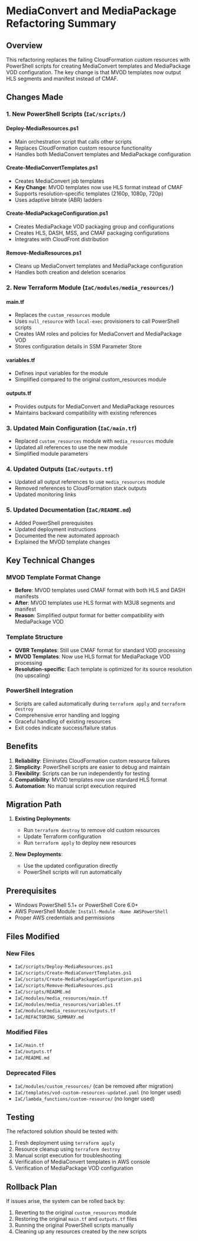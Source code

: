 # MediaConvert and MediaPackage Refactoring Summary

## Overview
This refactoring replaces the failing CloudFormation custom resources with PowerShell scripts for creating MediaConvert templates and MediaPackage VOD configuration. The key change is that MVOD templates now output HLS segments and manifest instead of CMAF.

## Changes Made

### 1. New PowerShell Scripts (`IaC/scripts/`)

#### Deploy-MediaResources.ps1
- Main orchestration script that calls other scripts
- Replaces CloudFormation custom resource functionality
- Handles both MediaConvert templates and MediaPackage configuration

#### Create-MediaConvertTemplates.ps1
- Creates MediaConvert job templates
- **Key Change**: MVOD templates now use HLS format instead of CMAF
- Supports resolution-specific templates (2160p, 1080p, 720p)
- Uses adaptive bitrate (ABR) ladders

#### Create-MediaPackageConfiguration.ps1
- Creates MediaPackage VOD packaging group and configurations
- Creates HLS, DASH, MSS, and CMAF packaging configurations
- Integrates with CloudFront distribution

#### Remove-MediaResources.ps1
- Cleans up MediaConvert templates and MediaPackage configuration
- Handles both creation and deletion scenarios

### 2. New Terraform Module (`IaC/modules/media_resources/`)

#### main.tf
- Replaces the `custom_resources` module
- Uses `null_resource` with `local-exec` provisioners to call PowerShell scripts
- Creates IAM roles and policies for MediaConvert and MediaPackage VOD
- Stores configuration details in SSM Parameter Store

#### variables.tf
- Defines input variables for the module
- Simplified compared to the original custom_resources module

#### outputs.tf
- Provides outputs for MediaConvert and MediaPackage resources
- Maintains backward compatibility with existing references

### 3. Updated Main Configuration (`IaC/main.tf`)

- Replaced `custom_resources` module with `media_resources` module
- Updated all references to use the new module
- Simplified module parameters

### 4. Updated Outputs (`IaC/outputs.tf`)

- Updated all output references to use `media_resources` module
- Removed references to CloudFormation stack outputs
- Updated monitoring links

### 5. Updated Documentation (`IaC/README.md`)

- Added PowerShell prerequisites
- Updated deployment instructions
- Documented the new automated approach
- Explained the MVOD template changes

## Key Technical Changes

### MVOD Template Format Change
- **Before**: MVOD templates used CMAF format with both HLS and DASH manifests
- **After**: MVOD templates use HLS format with M3U8 segments and manifest
- **Reason**: Simplified output format for better compatibility with MediaPackage VOD

### Template Structure
- **QVBR Templates**: Still use CMAF format for standard VOD processing
- **MVOD Templates**: Now use HLS format for MediaPackage VOD processing
- **Resolution-specific**: Each template is optimized for its source resolution (no upscaling)

### PowerShell Integration
- Scripts are called automatically during `terraform apply` and `terraform destroy`
- Comprehensive error handling and logging
- Graceful handling of existing resources
- Exit codes indicate success/failure status

## Benefits

1. **Reliability**: Eliminates CloudFormation custom resource failures
2. **Simplicity**: PowerShell scripts are easier to debug and maintain
3. **Flexibility**: Scripts can be run independently for testing
4. **Compatibility**: MVOD templates now use standard HLS format
5. **Automation**: No manual script execution required

## Migration Path

1. **Existing Deployments**: 
   - Run `terraform destroy` to remove old custom resources
   - Update Terraform configuration
   - Run `terraform apply` to deploy new resources

2. **New Deployments**:
   - Use the updated configuration directly
   - PowerShell scripts will run automatically

## Prerequisites

- Windows PowerShell 5.1+ or PowerShell Core 6.0+
- AWS PowerShell Module: `Install-Module -Name AWSPowerShell`
- Proper AWS credentials and permissions

## Files Modified

### New Files
- `IaC/scripts/Deploy-MediaResources.ps1`
- `IaC/scripts/Create-MediaConvertTemplates.ps1`
- `IaC/scripts/Create-MediaPackageConfiguration.ps1`
- `IaC/scripts/Remove-MediaResources.ps1`
- `IaC/scripts/README.md`
- `IaC/modules/media_resources/main.tf`
- `IaC/modules/media_resources/variables.tf`
- `IaC/modules/media_resources/outputs.tf`
- `IaC/REFACTORING_SUMMARY.md`

### Modified Files
- `IaC/main.tf`
- `IaC/outputs.tf`
- `IaC/README.md`

### Deprecated Files
- `IaC/modules/custom_resources/` (can be removed after migration)
- `IaC/templates/vod-custom-resources-updated.yaml` (no longer used)
- `IaC/lambda_functions/custom-resource/` (no longer used)

## Testing

The refactored solution should be tested with:
1. Fresh deployment using `terraform apply`
2. Resource cleanup using `terraform destroy`
3. Manual script execution for troubleshooting
4. Verification of MediaConvert templates in AWS console
5. Verification of MediaPackage VOD configuration

## Rollback Plan

If issues arise, the system can be rolled back by:
1. Reverting to the original `custom_resources` module
2. Restoring the original `main.tf` and `outputs.tf` files
3. Running the original PowerShell scripts manually
4. Cleaning up any resources created by the new scripts
